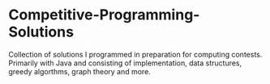 # Competitive-Programming-Solutions
Collection of solutions I programmed in preparation for computing contests. Primarily with Java and consisting of implementation, data structures, greedy algorthms, graph theory and more.
